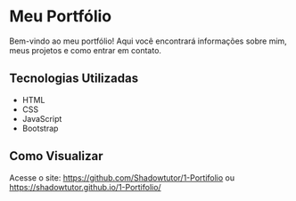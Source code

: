 # Meu Portfólio

Bem-vindo ao meu portfólio! Aqui você encontrará informações sobre mim, meus projetos e como entrar em contato.

## Tecnologias Utilizadas
- HTML
- CSS
- JavaScript
- Bootstrap

## Como Visualizar
Acesse o site:
https://github.com/Shadowtutor/1-Portifolio
ou
https://shadowtutor.github.io/1-Portifolio/
